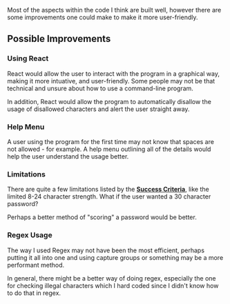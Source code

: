 Most of the aspects within the code I think are built well, however there are some improvements one could make to make it more user-friendly.

## Possible Improvements

### Using React
React would allow the user to interact with the program in a graphical way, making it more intuative, and user-friendly. Some people may not be that technical and unsure about how to use a command-line program.

In addition, React would allow the program to automatically disallow the usage of disallowed characters and alert the user straight away.

### Help Menu
A user using the program for the first time may not know that spaces are not allowed - for example. A help menu outlining all of the details would help the user understand the usage better.

### Limitations
There are quite a few limitations listed by the [**Success Criteria**](../../analysis/successcriteria/passwordchecker), like the limited 8-24 character strength. What if the user wanted a 30 character password?

Perhaps a better method of "scoring" a password would be better.

### Regex Usage
The way I used Regex may not have been the most efficient, perhaps putting it all into one and using capture groups or something may be a more performant method.

In general, there might be a better way of doing regex, especially the one for checking illegal characters which I hard coded since I didn't know how to do that in regex.